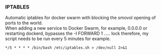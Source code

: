### IPTABLES
Automatic iptables for docker swarm with blocking the smovol opening of ports to the world. \
When adding a new service to Docker Swarm, for example, 0.0.0.0 or restarting dockerd, bypasses the -I FORWARD 1 ..... lock
therefore, my script needs to be run every 5 minutes for example.
```
*/5 * * * * /bin/bash /etc/iptables.sh > /dev/null 2>&1
```
